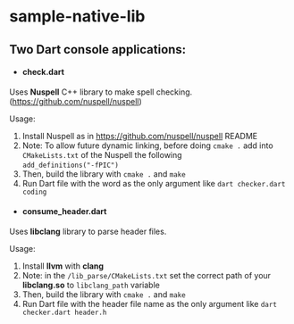 # sample-native-lib

## Two Dart console applications:
* #### check.dart 
Uses **Nuspell** C++ library to make spell checking. (https://github.com/nuspell/nuspell)
    
Usage:
   1. Install Nuspell as in https://github.com/nuspell/nuspell README
   2. Note: To allow future dynamic linking, before doing `cmake .` add into `CMakeLists.txt` of the Nuspell the following  
`add_definitions("-fPIC")`
   3. Then, build the library with `cmake .` and `make`
   4. Run Dart file with the word as the only argument like `dart checker.dart coding`

* #### consume_header.dart 
Uses **libclang** library to parse header files.
    
Usage:
   1. Install **llvm** with **clang**
   2. Note: in the `/lib_parse/CMakeLists.txt` set the correct path of your **libclang.so** to `libclang_path` variable
   3. Then, build the library with `cmake .` and `make`
   4. Run Dart file with the header file name as the only argument like `dart checker.dart header.h`

